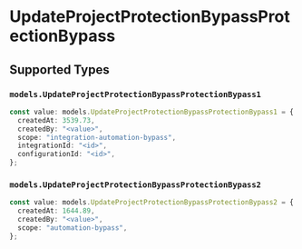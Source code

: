 # UpdateProjectProtectionBypassProtectionBypass


## Supported Types

### `models.UpdateProjectProtectionBypassProtectionBypass1`

```typescript
const value: models.UpdateProjectProtectionBypassProtectionBypass1 = {
  createdAt: 3539.73,
  createdBy: "<value>",
  scope: "integration-automation-bypass",
  integrationId: "<id>",
  configurationId: "<id>",
};
```

### `models.UpdateProjectProtectionBypassProtectionBypass2`

```typescript
const value: models.UpdateProjectProtectionBypassProtectionBypass2 = {
  createdAt: 1644.89,
  createdBy: "<value>",
  scope: "automation-bypass",
};
```

